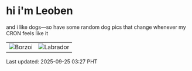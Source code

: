 # hi i'm Leoben

and i like dogs—so have some random dog pics that change whenever my CRON feels like it

|  |  |
|--------|----------|
| ![Borzoi](https://random-dog-vercel.vercel.app/api/random-borzoi?v=1758742045) | ![Labrador](https://random-dog-vercel.vercel.app/api/random-labrador?v=1758742045) |

Last updated: 2025-09-25 03:27 PHT
